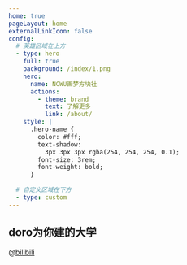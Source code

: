 ```yaml
---
home: true
pageLayout: home
externalLinkIcon: false
config:
  # 英雄区域在上方
  - type: hero
    full: true
    background: /index/1.png
    hero:
      name: NCWU画梦方块社
      actions:
        - theme: brand
          text: 了解更多
          link: /about/
    style: |
      .hero-name {
        color: #fff;
        text-shadow: 
          3px 3px 3px rgba(254, 254, 254, 0.1);
        font-size: 3rem;
        font-weight: bold;
      }
  
  # 自定义区域在下方
  - type: custom
---
```



## doro为你建的大学
@[bilibili](BV1akjwznEuc)